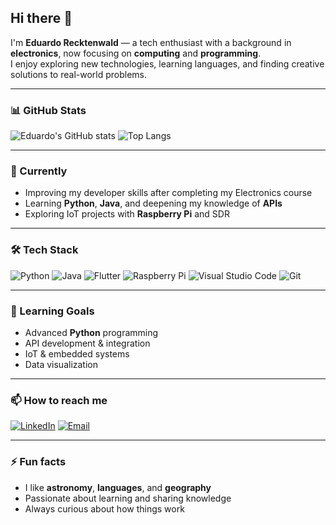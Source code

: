 ## Hi there 👋

I'm **Eduardo Recktenwald** — a tech enthusiast with a background in **electronics**, now focusing on **computing** and **programming**.  
I enjoy exploring new technologies, learning languages, and finding creative solutions to real-world problems.

---

### 📊 GitHub Stats
![Eduardo's GitHub stats](https://github-readme-stats.vercel.app/api?username=EduardoReck&show_icons=true&theme=tokyonight)
![Top Langs](https://github-readme-stats.vercel.app/api/top-langs/?username=EduardoReck&layout=compact&theme=tokyonight)

---

### 🔭 Currently
- Improving my developer skills after completing my Electronics course
- Learning **Python**, **Java**, and deepening my knowledge of **APIs**
- Exploring IoT projects with **Raspberry Pi** and SDR

---

### 🛠 Tech Stack
![Python](https://img.shields.io/badge/Python-3776AB?style=for-the-badge&logo=python&logoColor=white)
![Java](https://img.shields.io/badge/Java-007396?style=for-the-badge&logo=openjdk&logoColor=white)
![Flutter](https://img.shields.io/badge/Flutter-02569B?style=for-the-badge&logo=flutter&logoColor=white)
![Raspberry Pi](https://img.shields.io/badge/Raspberry%20Pi-A22846?style=for-the-badge&logo=raspberrypi&logoColor=white)
![Visual Studio Code](https://img.shields.io/badge/VS%20Code-007ACC?style=for-the-badge&logo=visualstudiocode&logoColor=white)
![Git](https://img.shields.io/badge/Git-F05032?style=for-the-badge&logo=git&logoColor=white)

---

### 🌱 Learning Goals
- Advanced **Python** programming
- API development & integration
- IoT & embedded systems
- Data visualization

---

### 📫 How to reach me
[![LinkedIn](https://img.shields.io/badge/LinkedIn-0A66C2?style=for-the-badge&logo=linkedin&logoColor=white)](https://linkedin.com/in/eduardo-recktenwald)
[![Email](https://img.shields.io/badge/Email-D14836?style=for-the-badge&logo=gmail&logoColor=white)](mailto:eduardorecktenwald11@gmail.com)

---

### ⚡ Fun facts
- I like **astronomy**, **languages**, and **geography**
- Passionate about learning and sharing knowledge
- Always curious about how things work


